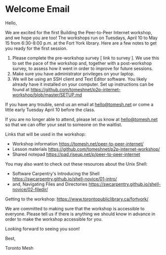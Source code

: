 # Welcome Email

Hello,

We are excited for the first Building the Peer-to-Peer Internet workshop, and we hope you are too! The workshops run on Tuesdays, April 10 to May 15 from 6:30-8:00 p.m. at the Fort York library. Here are a few notes to get you ready for the first session.

1. Please complete the pre-workshop survey [ link to survey ]. We use this to set the pace of the workshop and, together with a post-workshop survey, to assess how it went in order to improve for future sessions.
2. Make sure you have administrator privileges on your laptop. 
3. We will be using an SSH client and Text Editor software. You likely already have it installed on your computer. Set up instructions can be found at https://github.com/tomeshnet/p2p-internet-workshop/blob/master/SETUP.md

If you have any trouble, send us an email at hello@tomesh.net or come a little early Tuesday April 10 before the class.

If you are no longer able to attend, please let us know at hello@tomesh.net so that we can offer your seat to someone on the waitlist.

Links that will be used in the workshop: 
- Workshop information https://tomesh.net/peer-to-peer-internet/
- Lesson materials https://github.com/tomeshnet/p2p-internet-workshop/
- Shared notepad https://pad.riseup.net/p/peer-to-peer-internet

You may also want to check out these resources about the Unix Shell:
- Software Carpentry's Introducing the Shell https://swcarpentry.github.io/shell-novice/01-intro/
- and, Navigating Files and Directories https://swcarpentry.github.io/shell-novice/02-filedir/

Getting to the workshop: https://www.torontopubliclibrary.ca/fortyork/

We are committed to making sure that the workshop is accessible to everyone. Please tell us if there is anything we should know in advance in order to make the workshop accessible for you.

Looking forward to seeing you soon!

Best,

Toronto Mesh
